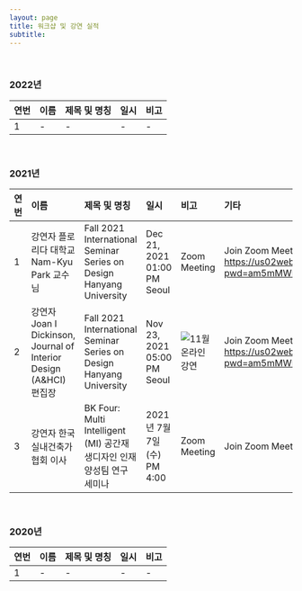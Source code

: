 ```yaml
---
layout: page
title: 워크샵 및 강연 실적
subtitle:
---
```


<br>

### 2022년

| 연번 | 이름 | 제목 및 명칭 | 일시 | 비고 | 
| :------ |:--- | :--- | :--- | :--- |
| 1 | - | - | - | - |

<br>

### 2021년

| 연번 | 이름 | 제목 및 명칭 | 일시 | 비고 | 기타 | 
| :------ |:--- | :--- | :--- | :--- | :--- | 
| 1 | 강연자 플로리다 대학교 Nam-Kyu Park 교수님 | Fall 2021 International Seminar Series on Design Hanyang University | Dec 21, 2021 01:00 PM Seoul | Zoom Meeting | Join Zoom Meeting https://us02web.zoom.us/j/82236485318?pwd=am5mMWF5NXBiM3N0QzRXMkhxSE1rdz09#success | 
| 2 | 강연자 Joan I Dickinson, Journal of Interior Design (A&HCI) 편집장 | Fall 2021 International Seminar Series on Design Hanyang University | Nov 23, 2021 05:00 PM Seoul | ![11월 온라인 강연](https://github.com/bk4-midesign/bk4-midesign.github.io/blob/master/_data/Fall%202021%20International%20Seminar%20Series%20on%20Design%20Hanyang%20University.jpg?raw=true)| Join Zoom Meeting https://us02web.zoom.us/j/82236485318?pwd=am5mMWF5NXBiM3N0QzRXMkhxSE1rdz09 | 
| 3 | 강연자 한국실내건축가협회 이사 | BK Four: Multi Intelligent (MI) 공간재생디자인 인재양성팀 연구 세미나 | 2021년 7월 7일(수) PM 4:00 | Zoom Meeting | Join Zoom Meeting https://zoom.us/j/6219792021 | 


<br>

### 2020년

| 연번 | 이름 | 제목 및 명칭 | 일시 | 비고 | 
| :------ |:--- | :--- | :--- | :--- |
| 1 | - | - | - | - |

<br>
